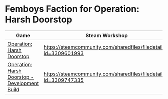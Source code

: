 # Femboys Faction for Operation: Harsh Doorstop

| Game | Steam Workshop | Github |
|---|---|---|
| [Operation: Harsh Doorstop](https://steamdb.info/app/736590) | https://steamcommunity.com/sharedfiles/filedetails/?id=3309601993 |  |
| [Operation: Harsh Doorstop - Development Build](https://steamdb.info/app/1307180) | https://steamcommunity.com/sharedfiles/filedetails/?id=3309747335 |  |